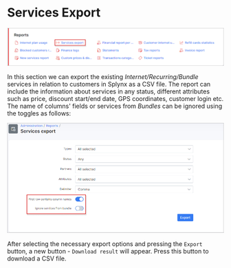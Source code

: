 Services Export
==============

![Services Export](1.png)

In this section we can export the existing *Internet/Recurring/Bundle* services in relation to customers in Splynx as a CSV file. The report can include the information about services in any status, different attributes such as price, discount start/end date, GPS coordinates, customer login etc. The name of columns' fields or services from *Bundles* can be ignored using the toggles as follows:

![Services Export Options](2.png)

After selecting the necessary export options and pressing the `Export` button, a new button - `Download result` will appear. Press this button to download a CSV file.

